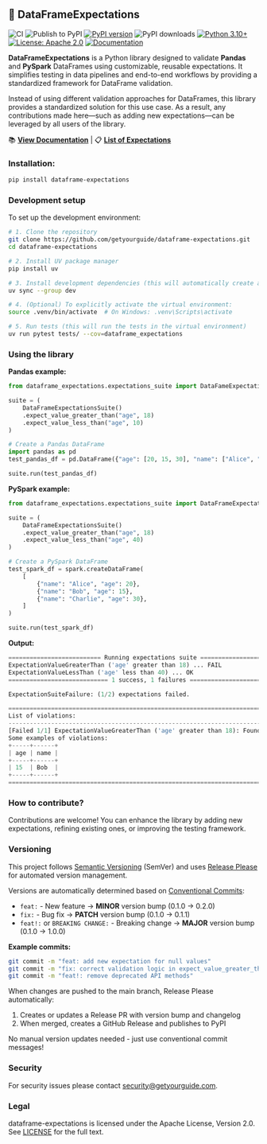 ## 🎯 DataFrameExpectations

![CI](https://github.com/getyourguide/dataframe-expectations/workflows/CI/badge.svg)
![Publish to PyPI](https://github.com/getyourguide/dataframe-expectations/workflows/Publish%20to%20PyPI/badge.svg)
[![PyPI version](https://badge.fury.io/py/dataframe-expectations.svg)](https://badge.fury.io/py/dataframe-expectations)
![PyPI downloads](https://img.shields.io/pypi/dm/dataframe-expectations)
[![Python 3.10+](https://img.shields.io/badge/python-3.10+-blue.svg)](https://www.python.org/downloads/)
[![License: Apache 2.0](https://img.shields.io/badge/License-Apache%202.0-brightgreen.svg)](https://opensource.org/licenses/Apache-2.0)
[![Documentation](https://img.shields.io/badge/docs-available-blue.svg)](https://code.getyourguide.com/dataframe-expectations/)

**DataFrameExpectations** is a Python library designed to validate **Pandas** and **PySpark** DataFrames using customizable, reusable expectations. It simplifies testing in data pipelines and end-to-end workflows by providing a standardized framework for DataFrame validation.

Instead of using different validation approaches for DataFrames, this library provides a
standardized solution for this use case. As a result, any contributions made here—such as adding new expectations—can be leveraged by all users of the library.

📚 **[View Documentation](https://code.getyourguide.com/dataframe-expectations/)** | 📋 **[List of Expectations](https://code.getyourguide.com/dataframe-expectations/expectations.html)**


### Installation:
```bash
pip install dataframe-expectations
```

### Development setup

To set up the development environment:

```bash
# 1. Clone the repository
git clone https://github.com/getyourguide/dataframe-expectations.git
cd dataframe-expectations

# 2. Install UV package manager
pip install uv

# 3. Install development dependencies (this will automatically create a virtual environment)
uv sync --group dev

# 4. (Optional) To explicitly activate the virtual environment:
source .venv/bin/activate  # On Windows: .venv\Scripts\activate

# 5. Run tests (this will run the tests in the virtual environment)
uv run pytest tests/ --cov=dataframe_expectations
```

### Using the library

**Pandas example:**
```python
from dataframe_expectations.expectations_suite import DataFameExpectationsSuite

suite = (
    DataFrameExpectationsSuite()
    .expect_value_greater_than("age", 18)
    .expect_value_less_than("age", 10)
)

# Create a Pandas DataFrame
import pandas as pd
test_pandas_df = pd.DataFrame({"age": [20, 15, 30], "name": ["Alice", "Bob", "Charlie"]})

suite.run(test_pandas_df)

```


**PySpark example:**
```python
from dataframe_expectations.expectations_suite import DataFrameExpectationsSuite

suite = (
    DataFrameExpectationsSuite()
    .expect_value_greater_than("age", 18)
    .expect_value_less_than("age", 40)
)

# Create a PySpark DataFrame
test_spark_df = spark.createDataFrame(
    [
        {"name": "Alice", "age": 20},
        {"name": "Bob", "age": 15},
        {"name": "Charlie", "age": 30},
    ]
)

suite.run(test_spark_df)

```

**Output:**
```python
========================== Running expectations suite ==========================
ExpectationValueGreaterThan ('age' greater than 18) ... FAIL
ExpectationValueLessThan ('age' less than 40) ... OK
============================ 1 success, 1 failures =============================

ExpectationSuiteFailure: (1/2) expectations failed.

================================================================================
List of violations:
--------------------------------------------------------------------------------
[Failed 1/1] ExpectationValueGreaterThan ('age' greater than 18): Found 1 row(s) where 'age' is not greater than 18.
Some examples of violations:
+-----+------+
| age | name |
+-----+------+
| 15  | Bob  |
+-----+------+
================================================================================

```

### How to contribute?
Contributions are welcome! You can enhance the library by adding new expectations, refining existing ones, or improving the testing framework.

### Versioning

This project follows [Semantic Versioning](https://semver.org/) (SemVer) and uses [Release Please](https://github.com/googleapis/release-please) for automated version management.

Versions are automatically determined based on [Conventional Commits](https://www.conventionalcommits.org/):

- `feat:` - New feature → **MINOR** version bump (0.1.0 → 0.2.0)
- `fix:` - Bug fix → **PATCH** version bump (0.1.0 → 0.1.1)
- `feat!:` or `BREAKING CHANGE:` - Breaking change → **MAJOR** version bump (0.1.0 → 1.0.0)

**Example commits:**
```bash
git commit -m "feat: add new expectation for null values"
git commit -m "fix: correct validation logic in expect_value_greater_than"
git commit -m "feat!: remove deprecated API methods"
```

When changes are pushed to the main branch, Release Please automatically:
1. Creates or updates a Release PR with version bump and changelog
2. When merged, creates a GitHub Release and publishes to PyPI

No manual version updates needed - just use conventional commit messages!

### Security
For security issues please contact security@getyourguide.com.

### Legal
dataframe-expectations is licensed under the Apache License, Version 2.0. See [LICENSE](LICENSE.txt) for the full text.
